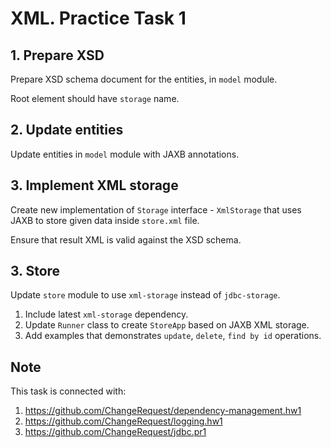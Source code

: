 XML. Practice Task 1
===============
1\. Prepare XSD
---------------
Prepare XSD schema document for the entities, in `model` module.

Root element should have `storage` name.

2\. Update entities
---------------
Update entities in `model` module with JAXB annotations.

3\. Implement XML storage
---------------
Create new implementation of `Storage` interface - `XmlStorage` that 
uses JAXB to store given data inside `store.xml` file.

Ensure that result XML is valid against the XSD schema.

3\. Store
---------------
Update `store` module to use `xml-storage` instead of `jdbc-storage`.

1. Include latest `xml-storage` dependency.
2. Update `Runner` class to create `StoreApp` based on JAXB XML storage.
3. Add examples that demonstrates `update`, `delete`, `find by id` operations.


Note
---------------
This task is connected with: 
1. https://github.com/ChangeRequest/dependency-management.hw1 
2. https://github.com/ChangeRequest/logging.hw1
3. https://github.com/ChangeRequest/jdbc.pr1
